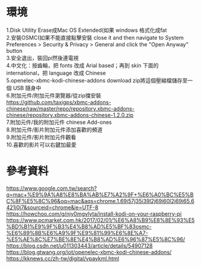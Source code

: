 # 環境  
1.Disk Utility Erase成Mac OS Extended(如果 windows 格式化成fat   
2.安裝OSMC(如果不能直接點擊安裝 close it and then navigate to System Preferences > Security & Privacy > General and click the "Open Anyway" button  
3.安全退出，裝回pi然後連電視  
4.中文化：按齒輪，把 fonts 改成 Arial based；再到 skin 下面的 international，把 language 改成 Chinese  
5.openelec-xbmc-kodi-chinese-addons download zip將這個壓縮檔儲存至一個 USB 隨身中  
6.附加元件/附加元件瀏覽器/從zip擋安裝   
https://github.com/taxigps/xbmc-addons-chinese/raw/master/repo/repository.xbmc-addons-chinese/repository.xbmc-addons-chinese-1.2.0.zip    
7.附加元件/我的附加元件 chinese Add-ones  
8.附加元件/影片附加元件添加喜歡的頻道  
9.附加元件/影片附加元件觀看  
10.喜歡的影片可以右鍵加最愛  


# 參考資料
https://www.google.com.tw/search?q=mac+%E9%9A%A8%E8%BA%AB%E7%A2%9F+%E6%A0%BC%E5%BC%8F%E5%8C%96&oq=mac&aqs=chrome.1.69i57j35i39l2j69i60l2j69i65.6421j0j7&sourceid=chrome&ie=UTF-8  
https://howchoo.com/g/njy0mgvlyta/install-kodi-on-your-raspberry-pi  
https://www.pcmarket.com.hk/2017/02/01/%E6%A8%B9%E8%8E%93%E5%BD%B1%E9%9F%B3%E4%B8%AD%E5%BF%83osmc-%E6%89%8B%E6%A9%9F%E9%81%99%E6%8E%A7-%E5%AE%8C%E7%BE%8E%E4%B8%AD%E6%96%87%E5%8C%96/  
https://blog.csdn.net/u011303443/article/details/54907128  
https://blog.gtwang.org/iot/openelec-xbmc-kodi-chinese-addons/  
https://kknews.cc/zh-tw/digital/vpaykml.html  

